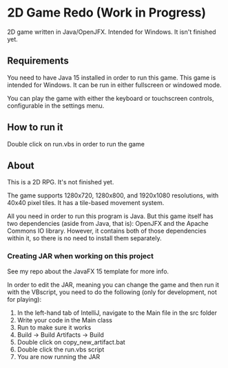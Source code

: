 # 2D Game Redo (Work in Progress)

2D game written in Java/OpenJFX. Intended for Windows. It isn't finished yet.

## Requirements

You need to have Java 15 installed in order to run this game. This game is intended for Windows. It can be run in either fullscreen or windowed mode.

You can play the game with either the keyboard or touchscreen controls, configurable in the settings menu. 

## How to run it

Double click on run.vbs in order to run the game

## About

This is a 2D RPG. It's not finished yet.

The game supports 1280x720, 1280x800, and 1920x1080 resolutions, with 40x40 pixel tiles. It has a tile-based movement system. 

All you need in order to run this program is Java. But this game itself has two dependencies (aside from Java, that is): OpenJFX and the Apache Commons IO library. However, it contains both of those dependencies within it, so there is no need to install them separately.

### Creating JAR when working on this project

See my repo about the JavaFX 15 template for more info.

In order to edit the JAR, meaning you can change the game and then run it with the VBscript, you need to do the following (only for development, not for playing):

1. In the left-hand tab of IntelliJ, navigate to the Main file in the src folder
2. Write your code in the Main class
3. Run to make sure it works
4. Build -> Build Artifacts -> Build
5. Double click on copy_new_artifact.bat
6. Double click the run.vbs script
7. You are now running the JAR
